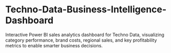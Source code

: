 # Techno-Data-Business-Intelligence-Dashboard
Interactive Power BI sales analytics dashboard for Techno Data, visualizing category performance, brand costs, regional sales, and key profitability metrics to enable smarter business decisions.
